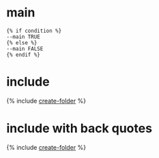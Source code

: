 # main

```
{% if condition %}
--main TRUE
{% else %}
--main FALSE
{% endif %}
```

# include

{% include [create-folder](include.md) %}

# include with back quotes

{% include [create-folder](include-with-back-quotes.md) %}

